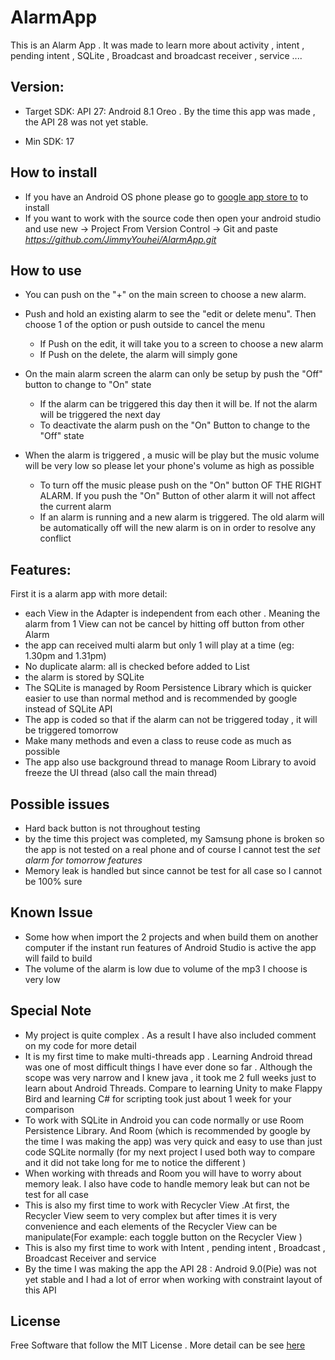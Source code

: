 # AlarmApp

This is an Alarm App . It was made to learn more about activity , intent , pending intent , SQLite , Broadcast and broadcast receiver , service ....

## Version:
- Target SDK: API 27: Android 8.1 Oreo . 
By the time this app was made , the API 28 was not yet stable.

- Min SDK: 17

## How to install 
- If you have an Android OS phone please go to [google app store to](https://play.google.com/store/apps/details?id=vn.org.quan.hong.nguyen.myalarmclock) to install
- If you want to work with the source code then open your android studio and use new -> Project From Version Control -> Git and paste _https://github.com/JimmyYouhei/AlarmApp.git_

## How to use
- You can push on the "+" on the main screen to choose a new alarm.

- Push and hold an existing alarm to see the "edit or delete menu". Then choose 1 of the option or push outside to cancel the menu
  - If Push on the edit, it will take you to a screen to choose a new alarm 
  - If Push on the delete, the alarm will simply gone

- On the main alarm screen the alarm can only be setup by push the "Off" button to change to "On" state
  - If the alarm can be triggered this day then it will be. If not the alarm will be triggered the next day 
  - To deactivate the alarm push on the "On" Button to change to the "Off" state

- When the alarm is triggered , a music will be play but the music volume will be very low so please let your phone's volume as high as possible 
  - To turn off the music please push on the "On" button OF THE RIGHT ALARM. If you push the "On" Button of other alarm it will not affect the current alarm 
  - If an alarm is running and a new alarm is triggered. The old alarm will be automatically off will the new alarm is on in order to resolve any conflict

## Features:
First it is a alarm app with more detail:
- each View in the Adapter is independent from each other . Meaning the alarm from 1 View can not be cancel by hitting off button from other Alarm 
- the app can received multi alarm but only 1 will play at a time (eg: 1.30pm and 1.31pm)
- No duplicate alarm: all is checked before added to List
- the alarm is stored by SQLite
- The SQLite is managed by Room Persistence Library which is quicker easier to use than normal method and is recommended by google instead of SQLite API
- The app is coded so that if the alarm can not be triggered today , it will be triggered tomorrow
- Make many methods and even a class to reuse code as much as possible 
- The app also use background thread to manage Room Library to avoid freeze the UI thread (also call the main thread)

## Possible issues
- Hard back button is not throughout testing
- by the time this project was completed,	my Samsung phone is broken so the app is not tested on a real phone and of course  I cannot test the _set alarm for tomorrow features_
- Memory leak is handled but since cannot be test for all case so I cannot be 100% sure 

## Known Issue
-	Some how when import the 2 projects and when build them on another computer if the instant run features of Android Studio is active the app will faild to build 
- The volume of the alarm is low due to volume of the mp3 I choose is very low

## Special Note
-	My project is quite complex . As a result I have also included comment on my code for more detail 
-	It is my first time to make multi-threads app . Learning Android thread was one of most difficult things I have ever done so far . Although the scope was very narrow and I knew java , it took me 2 full weeks just to learn about Android Threads. Compare to learning Unity to make Flappy Bird  and learning C# for scripting took just about 1 week for your comparison 
-	To work with SQLite in Android you can code normally or use Room Persistence Library. And Room (which is recommended by google by the time I was making the app) was very quick and easy to use than just code SQLite normally (for my next project I used both way to compare and it did not take long for me to notice the different )
-	When working with threads and Room you will have to worry about memory leak. I also have code to handle memory leak but can not be test for all case
-	This is also my first time to work with Recycler View .At first, the Recycler View seem to very complex but after times it is very convenience and each elements of the Recycler View can be manipulate(For example: each toggle button on the Recycler View )
-	This is also my first time to work with Intent , pending intent , Broadcast , Broadcast Receiver and service 
-	By the time I was making the app the API 28 : Android 9.0(Pie) was not yet stable and I had a lot of error when working with constraint layout of this API

## License
Free Software that follow the MIT License . More detail can be see [here](https://github.com/JimmyYouhei/AlarmApp/blob/master/LICENSE)

